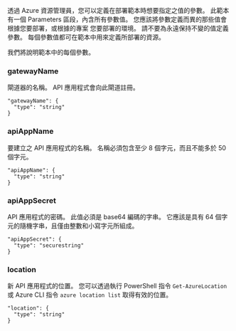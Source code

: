 透過 Azure 資源管理員，您可以定義在部署範本時想要指定之值的參數。 此範本有一個 Parameters 區段，內含所有參數值。
您應該將參數定義而異的那些值會根據您要部署，或根據的專案 
您要部署的環境。 請不要為永遠保持不變的值定義參數。 每個參數值都可在範本中用來定義所部署的資源。 

我們將說明範本中的每個參數。

### gatewayName

閘道器的名稱。 API 應用程式會向此閘道註冊。

    "gatewayName": {
      "type": "string"
    }

### apiAppName

要建立之 API 應用程式的名稱。 名稱必須包含至少 8 個字元，而且不能多於 50 個字元。
    
    "apiAppName": {
      "type": "string"
    }

### apiAppSecret

API 應用程式的密碼。 此值必須是 base64 編碼的字串。 它應該是具有 64 個字元的隨機字串，且僅由整數和小寫字元所組成。

    "apiAppSecret": {
      "type": "securestring"
    }

### location

新 API 應用程式的位置。 您可以透過執行 PowerShell 指令 `Get-AzureLocation` 或 Azure CLI 指令 `azure location list` 取得有效的位置。

    "location": {
      "type": "string"
    }



